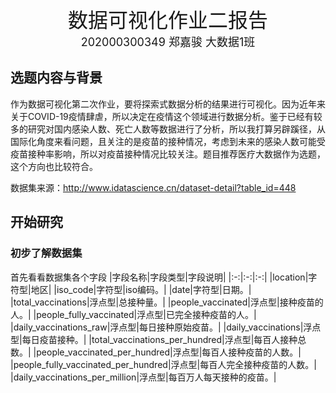<center><font size=6>数据可视化作业二报告</font></center>
<center><font size=4>202000300349 郑嘉骏 大数据1班</font></center>

## 选题内容与背景

作为数据可视化第二次作业，要将探索式数据分析的结果进行可视化。因为近年来关于COVID-19疫情肆虐，所以决定在疫情这个领域进行数据分析。鉴于已经有较多的研究对国内感染人数、死亡人数等数据进行了分析，所以我打算另辟蹊径，从国际化角度来看问题，且关注的是疫苗的接种情况，考虑到未来的感染人数可能受疫苗接种率影响，所以对疫苗接种情况比较关注。题目推荐医疗大数据作为选题，这个方向也比较符合。

数据集来源：http://www.idatascience.cn/dataset-detail?table_id=448

## 开始研究

### 初步了解数据集

首先看看数据集各个字段
|字段名称|字段类型|字段说明|
|:-:|:-:|:-:|
|location|字符型|地区|
|iso_code|字符型|iso编码。|
|date|字符型|日期。|
|total_vaccinations|浮点型|总接种量。|
|people_vaccinated|浮点型|接种疫苗的人。|
|people_fully_vaccinated|浮点型|已完全接种疫苗的人。|
|daily_vaccinations_raw|浮点型|每日接种原始疫苗。|
|daily_vaccinations|浮点型|每日疫苗接种。|
|total_vaccinations_per_hundred|浮点型|每百人接种总数。|
|people_vaccinated_per_hundred|浮点型|每百人接种疫苗的人数。|
|people_fully_vaccinated_per_hundred|浮点型|每百人完全接种疫苗的人数。|
|daily_vaccinations_per_million|浮点型|每百万人每天接种的疫苗。|

### 